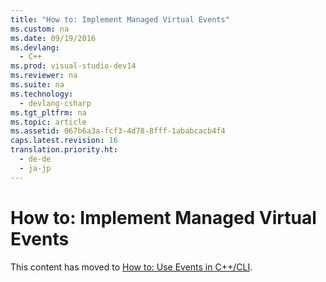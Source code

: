 ```yaml
---
title: "How to: Implement Managed Virtual Events"
ms.custom: na
ms.date: 09/19/2016
ms.devlang: 
  - C++
ms.prod: visual-studio-dev14
ms.reviewer: na
ms.suite: na
ms.technology: 
  - devlang-csharp
ms.tgt_pltfrm: na
ms.topic: article
ms.assetid: 067b6a3a-fcf3-4d78-8fff-1ababcacb4f4
caps.latest.revision: 16
translation.priority.ht: 
  - de-de
  - ja-jp
---
```

# How to: Implement Managed Virtual Events
This content has moved to [How to: Use Events in C++/CLI](../vs140/How-to--Use-Events-in-C---CLI.md).